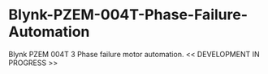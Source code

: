 # Blynk-PZEM-004T-Phase-Failure-Automation
Blynk PZEM 004T 3 Phase failure motor automation. &lt;&lt; DEVELOPMENT IN PROGRESS >>
